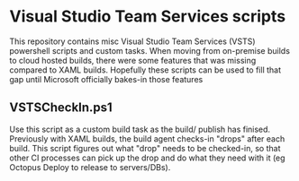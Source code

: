 # Visual Studio Team Services scripts
This repository contains misc Visual Studio Team Services (VSTS) powershell scripts and custom tasks. When moving from on-premise builds to cloud hosted builds, there were some features that was missing compared to XAML builds.
Hopefully these scripts can be used to fill that gap until Microsoft officially bakes-in those features

## VSTSCheckIn.ps1
Use this script as a custom build task as the build/ publish has finised. Previously with XAML builds, the build agent checks-in "drops" after each build. This script figures out what "drop" needs to be checked-in, so that other CI processes can pick up the drop and do what they need with it (eg Octopus Deploy to release to servers/DBs).
